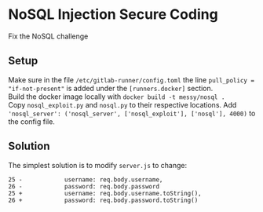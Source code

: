 # NoSQL Injection Secure Coding

Fix the NoSQL challenge

## Setup
Make sure in the file `/etc/gitlab-runner/config.toml` the line `pull_policy = "if-not-present"` is added under the `[runners.docker]` section.   
Build the docker image locally with `docker build -t messy/nosql .`  
Copy `nosql_exploit.py` and `nosql.py` to their respective locations.
Add `'nosql_server': ('nosql_server', ['nosql_exploit'], ['nosql'], 4000)` to the config file.

## Solution
The simplest solution is to modify `server.js` to change:
```
25 -            username: req.body.username,
26 -            password: req.body.password 
25 +            username: req.body.username.toString(),
26 +            password: req.body.password.toString()
```
